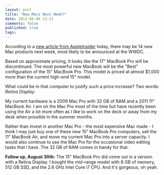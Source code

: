 ```yaml
---
layout: post
title: "New Macs Next Week?"
date: 2012-06-06 13:21
comments: false
published: true
tags: 
---
```


According to a [new article from AppleInsider](http://www.appleinsider.com/articles/12/06/06/part_numbers_suggest_apple_may_refresh_most_of_mac_lineup_at_wwdc.html) today, there may be 14 new Mac products next week, most likely to be announced at the WWDC. 

Based on approximate pricing, it looks like the 17" MacBook Pro will be discontinued.  The most powerful new MacBook will be the "Best" configuration of the 15" MacBook Pro.  This model is priced at almost $1,000 more than the current high-end 15" model.

What could be in that computer to justify such a price increase?  Two words: *Retina Display*.

My current hardware is a 2009 Mac Pro with 32 GB of RAM and a 2011 11" MacBook Air.  I am on the Mac Pro most of the time but have recently been using the Air a lot more often as I like to work on the deck or away from my desk when possible in the summer months.

Rather than invest in another Mac Pro - the most expensive Mac made - I think I may just buy one of these new 15" MacBook Pro computers, sell the 11" MacBook Air, and move my current Mac Pro into a server capacity.  I would also continue to use the Mac Pro for the occasional video editing tasks that I have.  The 32 GB of RAM comes in handy for that.

**Follow up, August 30th:**  The 15" MacBook Pro did come out in a version with a Retina Display.  I bought the mid-range model with 8 GB of memory, 512 GB SSD, and the 2.6 GHz Intel Core i7 CPU.  And it's gorgeous, oh yeah.